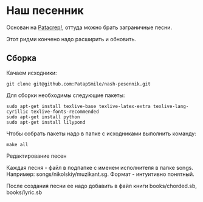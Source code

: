 Наш песенник
=============

Основан на [Patacrep!](http://www.patacrep.com/en/index.php), оттуда можно брать заграничные песни.

Этот ридми кончено надо расширить и обновить.

Сборка
----

Качаем исходники:

    git clone git@github.com:PatapSmile/nash-pesennik.git

Для сборки необходимы следующие пакеты:

    sudo apt-get install texlive-base texlive-latex-extra texlive-lang-cyrillic texlive-fonts-recommended
    sudo apt-get install python
    sudo apt-get install lilypond 

Чтобы собрать пакеты надо в папке с исходниками выполнить команду:

	make all

Редактирование песен

Каждая песня - файл в подпапке с именем исполнителя в папке songs. Например: songs/nikolskiy/muzikant.sg. Формат - интуитивно понятный.

После создания песни ее надо добавить в файл книги books/chorded.sb, books/lyric.sb